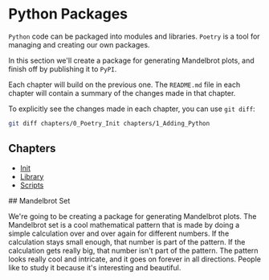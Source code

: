 # Python Packages

`Python` code can be packaged into modules and libraries.
`Poetry` is a tool for managing and creating our own packages.

In this section we'll create a package for generating Mandelbrot plots, and finish off by publishing it to `PyPI`.

Each chapter will build on the previous one.
The `README.md` file in each chapter will contain a summary of the changes made in that chapter.

To explicitly see the changes made in each chapter, you can use `git diff`:

```bash
git diff chapters/0_Poetry_Init chapters/1_Adding_Python
```

## Chapters

-   [Init](./chapters/0_Init/README.md)
-   [Library](./chapters/1_Library/README.md)
-   [Scripts](./chapters/2_Scripts/README.md)

## Mandelbrot Set

We're going to be creating a package for generating Mandelbrot plots.
The Mandelbrot set is a cool mathematical pattern that is made by doing a simple calculation over and over again for different numbers.
If the calculation stays small enough, that number is part of the pattern.
If the calculation gets really big, that number isn't part of the pattern.
The pattern looks really cool and intricate, and it goes on forever in all directions.
People like to study it because it's interesting and beautiful.
